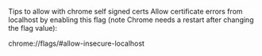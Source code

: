 Tips to allow with chrome self signed certs
Allow certificate errors from localhost by enabling this flag (note Chrome needs a restart after changing the flag value):

chrome://flags/#allow-insecure-localhost
